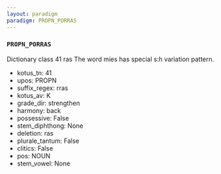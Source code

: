 ```yaml
---
layout: paradigm
paradigm: PROPN_PORRAS
---
```

### ` PROPN_PORRAS `

Dictionary class 41 ras The word mies has special s:h variation pattern.
* kotus_tn: 41
* upos: PROPN
* suffix_regex: rras
* kotus_av: K
* grade_dir: strengthen
* harmony: back
* possessive: False
* stem_diphthong: None
* deletion: ras
* plurale_tantum: False
* clitics: False
* pos: NOUN
* stem_vowel: None
